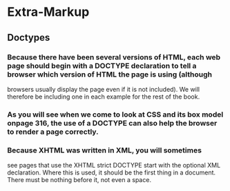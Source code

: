 # Extra-Markup
## Doctypes
### Because there have been several versions of HTML, each web page should begin with a DOCTYPE declaration to tell a browser which version of HTML the page is using (although
browsers usually display the page even if it is not included). We will therefore be including one in each example for the rest of the book.
### As you will see when we come to look at CSS and its box model onpage 316, the use of a DOCTYPE can also help the browser to render a page correctly.
### Because XHTML was written in XML, you will sometimes
see pages that use the XHTML strict DOCTYPE start with the optional XML declaration. Where this is used, it should be the first thing in a document. There must be nothing before it, not even a space.
